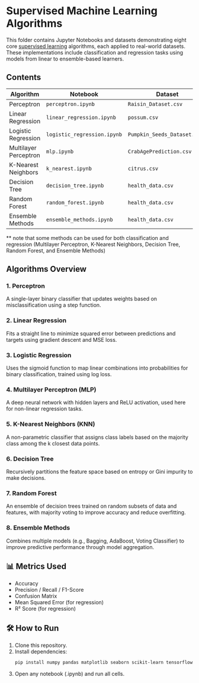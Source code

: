 # Supervised Machine Learning Algorithms

This folder contains Jupyter Notebooks and datasets demonstrating eight core [supervised learning](https://www.ibm.com/think/topics/supervised-learning) algorithms, each applied to real-world datasets. These implementations include classification and regression tasks using models from linear to ensemble-based learners.

## Contents

| Algorithm               | Notebook                     | Dataset                      | Task Type     |
|------------------------|------------------------------|------------------------------|---------------|
| Perceptron             | `perceptron.ipynb`            | `Raisin_Dataset.csv`         | Classification |
| Linear Regression      | `linear_regression.ipynb`     | `possum.csv`                 | Regression    |
| Logistic Regression    | `logistic_regression.ipynb`   | `Pumpkin_Seeds_Dataset.xlsx` | Classification |
| Multilayer Perceptron  | `mlp.ipynb`                   | `CrabAgePrediction.csv`      | Regression    |
| K-Nearest Neighbors    | `k_nearest.ipynb`             | `citrus.csv`                 | Classification |
| Decision Tree          | `decision_tree.ipynb`         | `health_data.csv`            | Classification |
| Random Forest          | `random_forest.ipynb`         | `health_data.csv`            | Classification |
| Ensemble Methods       | `ensemble_methods.ipynb`      | `health_data.csv`            | Classification |

** note that some methods can be used for both classification and regression (Multilayer Perceptron, K-Nearest Neighbors, Decision Tree, Random Forest, and Ensemble Methods)

## Algorithms Overview

### 1. Perceptron
A single-layer binary classifier that updates weights based on misclassification using a step function.

### 2. Linear Regression
Fits a straight line to minimize squared error between predictions and targets using gradient descent and MSE loss.

### 3. Logistic Regression
Uses the sigmoid function to map linear combinations into probabilities for binary classification, trained using log loss.

### 4. Multilayer Perceptron (MLP)
A deep neural network with hidden layers and ReLU activation, used here for non-linear regression tasks.

### 5. K-Nearest Neighbors (KNN)
A non-parametric classifier that assigns class labels based on the majority class among the k closest data points.

### 6. Decision Tree
Recursively partitions the feature space based on entropy or Gini impurity to make decisions.

### 7. Random Forest
An ensemble of decision trees trained on random subsets of data and features, with majority voting to improve accuracy and reduce overfitting.

### 8. Ensemble Methods
Combines multiple models (e.g., Bagging, AdaBoost, Voting Classifier) to improve predictive performance through model aggregation.

## 📊 Metrics Used

- Accuracy
- Precision / Recall / F1-Score
- Confusion Matrix
- Mean Squared Error (for regression)
- R² Score (for regression)

## 🛠 How to Run

1. Clone this repository.
2. Install dependencies:
   ```bash
   pip install numpy pandas matplotlib seaborn scikit-learn tensorflow openpyxl
3. Open any notebook (.ipynb) and run all cells.
